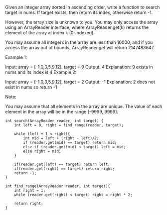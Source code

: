 
Given an integer array sorted in ascending order, write a function to search target in nums.  If target exists, then return its index, otherwise return -1.

However, the array size is unknown to you. You may only access the array using an ArrayReader interface, where ArrayReader.get(k) returns the element of the array at index k (0-indexed).

You may assume all integers in the array are less than 10000, and if you access the array out of bounds, ArrayReader.get will return 2147483647.

 

Example 1:

Input: array = [-1,0,3,5,9,12], target = 9
Output: 4
Explanation: 9 exists in nums and its index is 4
Example 2:

Input: array = [-1,0,3,5,9,12], target = 2
Output: -1
Explanation: 2 does not exist in nums so return -1
 

Note:

You may assume that all elements in the array are unique.
The value of each element in the array will be in the range [-9999, 9999].


```
int search(ArrayReader reader, int target) {
    int left = 0, right = find_range(reader, target);
     
    while (left + 1 < right){
        int mid = left + (right - left)/2;
        if (reader.get(mid) == target) return mid;
        else if (reader.get(mid) < target) left = mid;
        else right = mid;
    }
    
    if(reader.get(left) == target) return left;
    if(reader.get(right) == target) return right;
    return -1;
}
 
int find_range(ArrayReader reader, int target){
    int right = 1;
    while (reader.get(right) < target) right = right * 2;
     
    return right;
}
```
